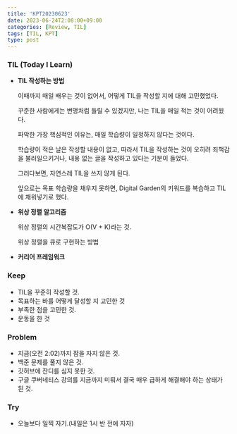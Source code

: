 ```yaml
---
title: 'KPT20230623'
date: 2023-06-24T2:08:00+09:00
categories: [Review, TIL]
tags: [TIL, KPT]
type: post
---
```

### **TIL (Today I Learn)**

- **TIL 작성하는 방법**
    
    이때까지 매일 배우는 것이 없어서, 어떻게 TIL을 작성할 지에 대해 고민했었다.
    
    꾸준한 사람에게는 변명처럼 들릴 수 있겠지만, 나는 TIL을 매일 적는 것이 어려웠다.
    
    파악한 가장 핵심적인 이유는, 매일 학습량이 일정하지 않다는 것이다.
    
    학습량이 적은 날은 작성할 내용이 없고, 따라서 TIL을 작성하는 것이 오히려 죄책감을 불러일으키거나, 내용 없는 글을 작성하고 있다는 기분이 들었다.
    
    그러다보면, 자연스레 TIL을 쓰지 않게 된다.
    
    앞으로는 목표 학습량을 채우지 못하면, Digital Garden의 키워드를 복습하고 TIL에 채워넣기로 했다.
    
- **위상 정렬 알고리즘**
    
    위상 정렬의 시간복잡도가 O(V + K)라는 것.
    
    위상 정렬을 큐로 구현하는 방법
    
- **커리어 프레임워크**

### **Keep**

- TIL을 꾸준히 작성할 것.
- 목표하는 바를 어떻게 달성할 지 고민한 것
- 부족한 점을 고민한 것.
- 운동을 한 것

### **Problem**

- 지금(오전 2:02)까지 잠을 자지 않은 것.
- 백준 문제를 풀지 않은 것.
- 깃허브에 잔디를 심지 못한 것.
- 구글 쿠버네티스 강의를 지금까지 미뤄서 결국 매우 급하게 해결해야 하는 상태가 된 것.

### **Try**

- 오늘보다 일찍 자기.(내일은 1시 반 전에 자자)